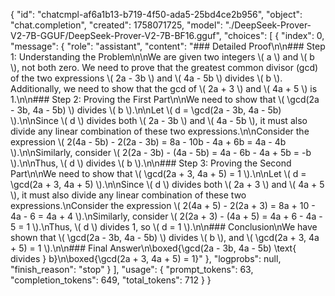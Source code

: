 {
    "id": "chatcmpl-af6a1b13-b719-4f50-ada5-25bd4ce2b956",
    "object": "chat.completion",
    "created": 1758071725,
    "model": "./DeepSeek-Prover-V2-7B-GGUF/DeepSeek-Prover-V2-7B-BF16.gguf",
    "choices": [
        {
            "index": 0,
            "message": {
                "role": "assistant",
                "content": "### Detailed Proof\n\n### Step 1: Understanding the Problem\n\nWe are given two integers \\( a \\) and \\( b \\), not both zero. We need to prove that the greatest common divisor (gcd) of the two expressions \\( 2a - 3b \\) and \\( 4a - 5b \\) divides \\( b \\). Additionally, we need to show that the gcd of \\( 2a + 3 \\) and \\( 4a + 5 \\) is 1.\n\n### Step 2: Proving the First Part\n\nWe need to show that \\( \\gcd(2a - 3b, 4a - 5b) \\) divides \\( b \\).\n\nLet \\( d = \\gcd(2a - 3b, 4a - 5b) \\).\n\nSince \\( d \\) divides both \\( 2a - 3b \\) and \\( 4a - 5b \\), it must also divide any linear combination of these two expressions.\n\nConsider the expression \\( 2(4a - 5b) - 2(2a - 3b) = 8a - 10b - 4a + 6b = 4a - 4b \\).\n\nSimilarly, consider \\( 2(2a - 3b) - (4a - 5b) = 4a - 6b - 4a + 5b = -b \\).\n\nThus, \\( d \\) divides \\( b \\).\n\n### Step 3: Proving the Second Part\n\nWe need to show that \\( \\gcd(2a + 3, 4a + 5) = 1 \\).\n\nLet \\( d = \\gcd(2a + 3, 4a + 5) \\).\n\nSince \\( d \\) divides both \\( 2a + 3 \\) and \\( 4a + 5 \\), it must also divide any linear combination of these two expressions.\nConsider the expression \\( 2(4a + 5) - 2(2a + 3) = 8a + 10 - 4a - 6 = 4a + 4 \\).\nSimilarly, consider \\( 2(2a + 3) - (4a + 5) = 4a + 6 - 4a - 5 = 1 \\).\nThus, \\( d \\) divides 1, so \\( d = 1 \\).\n\n### Conclusion\nWe have shown that \\( \\gcd(2a - 3b, 4a - 5b) \\) divides \\( b \\), and \\( \\gcd(2a + 3, 4a + 5) = 1 \\).\n\n### Final Answer\n\\boxed{\\gcd(2a - 3b, 4a - 5b) \\text{ divides } b}\n\\boxed{\\gcd(2a + 3, 4a + 5) = 1}"
            },
            "logprobs": null,
            "finish_reason": "stop"
        }
    ],
    "usage": {
        "prompt_tokens": 63,
        "completion_tokens": 649,
        "total_tokens": 712
    }
}